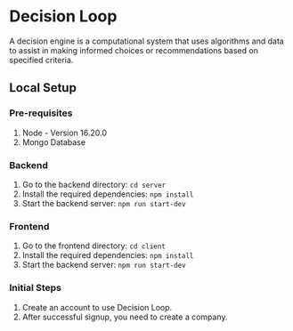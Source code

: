 # Decision Loop
A decision engine is a computational system that uses algorithms and data to assist in making informed choices or recommendations based on specified criteria.

## Local Setup
### Pre-requisites
1. Node - Version 16.20.0
2. Mongo Database

### Backend
1. Go to the backend directory:
   `cd server`
2. Install the required dependencies:
    `npm install`
3. Start the backend server:
   `npm run start-dev`

### Frontend
1. Go to the frontend directory: 
   `cd client`
2. Install the required dependencies:
   `npm install`
3. Start the backend server:
   `npm run start-dev`

### Initial Steps
1. Create an account to use Decision Loop.
2. After successful signup, you need to create a company.